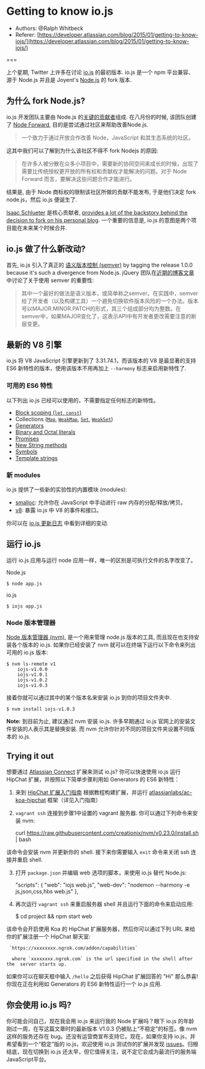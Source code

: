 # Getting to know io.js

- Authors: @Ralph Whitbeck
- Referer: [https://developer.atlassian.com/blog/2015/01/getting-to-know-iojs/](https://developer.atlassian.com/blog/2015/01/getting-to-know-iojs/)

===

上个星期, Twitter 上许多在讨论 [io.js](http://iojs.org) 的最初版本. io.js 是一个 npm 平台兼容、 源于 Node.js 并且是 Joyent's [Node.js](http://nodejs.org/) 的 fork 版本.

## 为什么 fork Node.js?

io.js 开发团队主要由 Node.js 的[关键的贡献者](https://github.com/iojs/io.js/blob/v1.x/README.md#current-project-team-members)组成. 在八月份的时候, 该团队创建了 [Node Forward](http://nodeforward.org/), 目的是尝试通过社区来帮助改善Node.js. 

> 一个致力于通过开放合作改善 Node，JavaScript 和其生态系统的社区。

这其中我们可以了解到为什么该社区不得不 fork Nodejs 的原因:

> 在许多人被分散在众多小项目中，需要新的协同空间来成长的时候，出现了需要比传统授权更开放的所有权和贡献权才能解决的问题。对于 Node Forward 而言，要解决这些问题合作才能进行。

结果是, 由于 Node 商标权的限制该社区所做的贡献不能发布, 于是他们决定 fork node.js，然后 io.js 便诞生了.

[Isaac Schlueter](https://twitter.com/izs) 是核心贡献者, [provides a lot of the backstory behind the decision to fork on his personal blog](http://blog.izs.me/post/104685388058/io-js). 一个重要的信息是, io.js 的意图是两个项目能在未来某个时候合并. 

## io.js 做了什么新改动?

首先, io.js 引入了真正的 [语义版本控制 (semver)](http://semver.org/) by tagging the release 1.0.0 because it's such a divergence from Node.js. jQuery 团队在[近期的博客文章](http://blog.jquery.com/2014/10/29/jquery-3-0-the-next-generations/) 中讨论了关于使用 semver 的重要性:

> 其中一个最好的做法是语义版本，或简单称之semver。在实践中，semver给了开发者（以及构建工具）一个避免切换软件版本风险的一个办法。版本号以MAJOR.MINOR.PATCH的形式，其三个组成部分均为整数。在semver中，如果MAJOR变化了，这表示API中有开发者更改需要注意的断层变更。

## 最新的 V8 引擎

io.js 将 V8 JavaScript 引擎更新到了 3.31.74.1，而该版本的 V8 是最显著的支持 ES6 新特性的版本，使用该版本不用再加上 `--harmony` 标志来启用新特性了.

### 可用的 ES6 特性

以下列出 io.js 已经可以使用的，不需要指定任何标志的新特性。

*   [Block scoping (`let`, `const`)](https://people.mozilla.org/~jorendorff/es6-draft.html#sec-let-and-const-declarations)
*   Collections ([`Map`](https://people.mozilla.org/~jorendorff/es6-draft.html#sec-map-objects), [`WeakMap`](https://people.mozilla.org/~jorendorff/es6-draft.html#sec-constructor-properties-of-the-global-object-weakmap), [`Set`](https://people.mozilla.org/~jorendorff/es6-draft.html#sec-set-objects), [`WeakSet`](https://people.mozilla.org/~jorendorff/es6-draft.html#sec-constructor-properties-of-the-global-object-weakset))
*   [Generators](https://people.mozilla.org/~jorendorff/es6-draft.html#sec-generator-function-definitions)
*   [Binary and Octal literals](https://people.mozilla.org/~jorendorff/es6-draft.html#sec-literals-numeric-literals)
*   [Promises](https://people.mozilla.org/~jorendorff/es6-draft.html#sec-promise-jobs)
*   [New String methods](http://www.sitepoint.com/preparing-ecmascript-6-new-string-methods/)
*   [Symbols](https://people.mozilla.org/~jorendorff/es6-draft.html#sec-ecmascript-language-types-symbol-type)
*   [Template strings](https://people.mozilla.org/~jorendorff/es6-draft.html#sec-static-semantics-templatestrings)

### 新 modules

io.js 提供了一些新的实验性的内置模块 (modules):

*   [smalloc](https://iojs.org/api/smalloc.html): 允许你在 JavaScript 中手动进行 raw 内存的分配/释放/拷贝。
*   [v8](https://iojs.org/api/v8.html): 暴露 io.js 中 V8 的事件和接口。

你可以在 [io.js 更新日志](https://github.com/iojs/io.js/blob/v1.x/CHANGELOG.md) 中看到详细的变动.

## 运行 io.js

运行 io.js 应用与运行 node 应用一样，唯一的区别是可执行文件的名字改变了。

Node.js

    $ node app.js

io.js

    $ iojs app.js

### Node 版本管理器

[Node 版本管理器 (nvm)](https://github.com/creationix/nvm), 是一个用来管理 node.js 版本的工具, 而且现在也支持安装各个版本的 io.js. 如果你已经安装了 nvm 就可以在终端下运行以下命令来列出可用的 io.js 版本:

    $ nvm ls-remote v1
        iojs-v1.0.0
        iojs-v1.0.1
        iojs-v1.0.2
        iojs-v1.0.3

接着你就可以通过其中的某个版本名来安装 io.js 到你的项目文件夹中.

    $ nvm install iojs-v1.0.3

**Note:** 到目前为止, 建议通过 nvm 安装 io.js. 许多早期通过 io.js 官网上的安装文件安装的人表示其是替换安装. 而 nvm 允许你针对不同的项目文件夹设置不同版本的 io.js.

## Trying it out

想要通过 [Atlassian Connect](https://developer.atlassian.com/static/connect/docs/index.html)  扩展来测试 io.js? 你可以快速使用 io.js 运行 HipChat 扩展，并按照以下简单步骤利用如 Generators 的 ES6 新特性：

1.  来到 [HipChat 扩展入门指南](https://www.hipchat.com/docs/apiv2/quick_start?utm_source=dac&amp;utm_medium=blog&amp;utm_campaign=getting-to-know-iojs) 根据教程构建扩展，并运行 [atlassianlabs/ac-koa-hipchat](https://bitbucket.org/atlassianlabs/ac-koa-hipchat?utm_source=dac&amp;utm_medium=blog&amp;utm_campaign=getting-to-know-iojs) 框架（详见入门指南）

2.  `vagrant ssh` 连接到步骤1中设置的 vagrant 服务器. 你可以通过下列命令来安装 nvm:


    curl https://raw.githubusercontent.com/creationix/nvm/v0.23.0/install.sh | bash


该命令会安装 nvm 并更新你的 shell. 接下来你需要输入 `exit` 命令来关闭 ssh 连接并重启 shell.

3.  打开 `package.json` 并编辑 web 选项的脚本，来使用 io.js 替代 Node.js:

    "scripts": {
     "web": "iojs web.js",
     "web-dev": "nodemon --harmony -e js,json,css,hbs web.js"
    },

4.  再次运行 `vagrant ssh` 来重启服务器 shell 并且运行下面的命令来启动应用:

    $ cd project && npm start web

该命令会开启使用 Koa 的 HipChat 扩展服务器，然后你可以通过下列 URL 来给你的扩展注册一个 HipChat 聊天室:

     `https://xxxxxxxx.ngrok.com/addon/capabilities`

      where `xxxxxxxx.ngrok.com` is the url specified in the shell after the  server starts up.

如果你可以在聊天框中输入 `/hello` 之后获得 HipChat 扩展回答的 "Hi" 那么恭喜! 你现在正在利用如 Generators 的 ES6 新特性运行一个 io.js 应用.

## 你会使用 io.js 吗?

你可能会问自己，现在我会用 io.js 来运行我的 Node 扩展吗？眼下 io.js 的年龄刚过一周，在写这篇文章时的最新版本 V1.0.3 仍被贴上“不稳定”的标签。像 nvm 这样的服务还存在 bug。还没有运营商宣布支持它。现在，如果你支持 io.js，并希望看到一个“稳定”版的 io.js，欢迎使用 io.js 测试你的扩展并发现 [issues](https://github.com/iojs/io.js/issues)。归根结底，现在切换到 io.js 还太早，但它值得关注，说不定它会成为最流行的服务端JavaScript平台。
